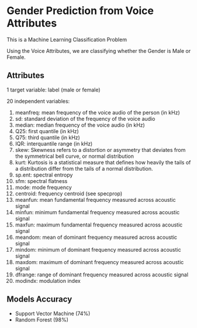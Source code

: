 # Gender Prediction from Voice Attributes

This is a Machine Learning Classification Problem <br>

Using the Voice Attributes, we are classifying whether the Gender is Male or Female.

## Attributes

1 target variable: label (male or female)

20 independent variables:
1. meanfreq: mean frequency of the voice audio of the person (in kHz)
2. sd: standard deviation of the frequency of the voice audio
3. median: median frequency of the voice audio (in kHz)
4. Q25: first quantile (in kHz)
5. Q75: third quantile (in kHz)
6. IQR: interquantile range (in kHz)
7. skew: Skewness refers to a distortion or asymmetry that deviates from the symmetrical bell curve, or normal distribution
8. kurt: Kurtosis is a statistical measure that defines how heavily the tails of a distribution differ from the tails of a normal distribution.
9. sp.ent: spectral entropy
10. sfm: spectral flatness
11. mode: mode frequency
12. centroid: frequency centroid (see specprop)
13. meanfun: mean fundamental frequency measured across acoustic signal
14. minfun: minimum fundamental frequency measured across acoustic signal
15. maxfun: maximum fundamental frequency measured across acoustic signal
16. meandom: mean of dominant frequency measured across acoustic signal
17. mindom: minimum of dominant frequency measured across acoustic signal
18. maxdom: maximum of dominant frequency measured across acoustic signal
19. dfrange: range of dominant frequency measured across acoustic signal
20. modindx: modulation index

## Models Accuracy
* Support Vector Machine (74%)
* Random Forest (98%)
